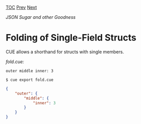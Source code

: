 [TOC](Readme.md) [Prev](curly.md) [Next](foldany.md)

_JSON Sugar and other Goodness_

# Folding of Single-Field Structs

CUE allows a shorthand for structs with single members.

<!-- CUE editor -->
_fold.cue:_
```
outer middle inner: 3
```

<!-- JSON result -->
`$ cue export fold.cue`
```json
{
    "outer": {
        "middle": {
            "inner": 3
        }
    }
}
```